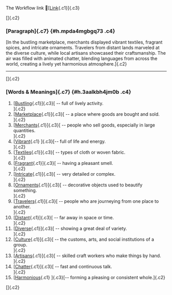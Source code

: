 The Workflow link
👏[[Link](https://www.google.com/url?q=http://www.google.com&sa=D&source=editors&ust=1760211743701905&usg=AOvVaw1R5FzrS2g0Q9mqjnRifq88){.c1}]{.c3}

[]{.c2}

### [Paragraph]{.c7} {#h.mpda4mgbgq73 .c4}

[In the bustling marketplace, merchants displayed vibrant textiles,
fragrant spices, and intricate ornaments. Travelers from distant lands
marveled at the diverse culture, while local artisans showcased their
craftsmanship. The air was filled with animated chatter, blending
languages from across the world, creating a lively yet harmonious
atmosphere.]{.c2}

------------------------------------------------------------------------

[]{.c2}

### [Words & Meanings]{.c7} {#h.3aalkbh4jm0b .c4}

1.  [[Bustling](https://www.google.com/url?q=http://www.google.com&sa=D&source=editors&ust=1760211743703333&usg=AOvVaw3kQYkZGgLHRPMaxlXIQeCk){.c1}]{.c3}[ --
    full of lively activity.\
    ]{.c2}
2.  [[Marketplace](https://www.google.com/url?q=http://www.google.com&sa=D&source=editors&ust=1760211743703588&usg=AOvVaw0s6e_itEbkBAZvsjveVOM4){.c1}]{.c3}[ --
    a place where goods are bought and sold.\
    ]{.c2}
3.  [[Merchants](https://www.google.com/url?q=http://www.google.com&sa=D&source=editors&ust=1760211743703802&usg=AOvVaw2WtL5TXLb1R-56gz4eQIVG){.c1}]{.c3}[ --
    people who sell goods, especially in large quantities.\
    ]{.c2}
4.  [[Vibrant](https://www.google.com/url?q=http://www.google.com&sa=D&source=editors&ust=1760211743704164&usg=AOvVaw0vb2WyJpJbfBU4aJ2cWEAM){.c1}
    ]{.c3}[-- full of life and energy.\
    ]{.c2}
5.  [[Textiles](https://www.google.com/url?q=http://www.google.com&sa=D&source=editors&ust=1760211743704427&usg=AOvVaw0wMsaimlUfEY_maIIfuQdX){.c1}]{.c3}[ --
    types of cloth or woven fabric.\
    ]{.c2}
6.  [[Fragrant](https://www.google.com/url?q=http://www.google.com&sa=D&source=editors&ust=1760211743704660&usg=AOvVaw0AsMhOw3x1Z66SIfnHWop7){.c1}]{.c3}[ --
    having a pleasant smell.\
    ]{.c2}
7.  [[Intricate](https://www.google.com/url?q=http://www.google.com&sa=D&source=editors&ust=1760211743704853&usg=AOvVaw1cCTBq8sOwbxFymOLcxPXJ){.c1}]{.c3}[ --
    very detailed or complex.\
    ]{.c2}
8.  [[Ornaments](https://www.google.com/url?q=http://www.google.com&sa=D&source=editors&ust=1760211743705043&usg=AOvVaw2PzGV_L7RYBoOjzUePUarN){.c1}]{.c3}[ --
    decorative objects used to beautify something.\
    ]{.c2}
9.  [[Travelers](https://www.google.com/url?q=http://www.google.com&sa=D&source=editors&ust=1760211743705246&usg=AOvVaw2Q_VoWbD_IntbKKLGNxyiz){.c1}]{.c3}[ --
    people who are journeying from one place to another.\
    ]{.c2}
10. [[Distant](https://www.google.com/url?q=http://www.google.com&sa=D&source=editors&ust=1760211743705468&usg=AOvVaw3TfvaYOGphYIU7988RFmWb){.c1}]{.c3}[ --
    far away in space or time.\
    ]{.c2}
11. [[Diverse](https://www.google.com/url?q=http://www.google.com&sa=D&source=editors&ust=1760211743705635&usg=AOvVaw2wRR1oZ6s7gFHA3EQNx4kn){.c1}]{.c3}[ --
    showing a great deal of variety.\
    ]{.c2}
12. [[Culture](https://www.google.com/url?q=http://www.google.com&sa=D&source=editors&ust=1760211743705813&usg=AOvVaw1gVe2LxVwHFESeLmpHdJTm){.c1}]{.c3}[ --
    the customs, arts, and social institutions of a group.\
    ]{.c2}
13. [[Artisans](https://www.google.com/url?q=http://www.google.com&sa=D&source=editors&ust=1760211743706101&usg=AOvVaw1-6vhOFupd6yDg82Kof6_U){.c1}]{.c3}[ --
    skilled craft workers who make things by hand.\
    ]{.c2}
14. [[Chatter](https://www.google.com/url?q=http://www.google.com&sa=D&source=editors&ust=1760211743706303&usg=AOvVaw3NZObJAy_Y_48-cQ__BuM5){.c1}]{.c3}[ --
    fast and continuous talk.\
    ]{.c2}
15. [[Harmonious](https://www.google.com/url?q=http://www.google.com&sa=D&source=editors&ust=1760211743706480&usg=AOvVaw00lpEx40b23C8INEWVcPhv){.c1}
    ]{.c3}[-- forming a pleasing or consistent whole.]{.c2}

[]{.c2}
